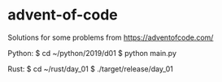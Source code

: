 # advent-of-code
Solutions for some problems from https://adventofcode.com/


Python:
$ cd ~/python/2019/d01
$ python main.py

Rust:
$ cd ~/rust/day_01
$ ./target/release/day_01
